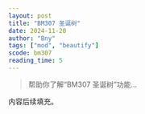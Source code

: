 ```yaml
---
layout: post
title: "BM307 圣诞树"
date: 2024-11-20
author: "Bny"
tags: ["mod", "beautify"]
scode: bm307
reading_time: 5
---
```


> 帮助你了解“BM307 圣诞树”功能...

内容后续填充。
